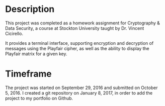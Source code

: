 # Description

This project was completed as a homework assignment for Cryptography & Data Security, a course at Stockton University taught by Dr. Vincent Cicirello.

It provides a terminal interface, supporting encryption and decryption of messages using the Playfair cipher, as well as the ability to display the Playfair matrix for a given key.

# Timeframe

The project was started on September 29, 2016 and submitted on October 5, 2016. I created a git repository on January 8, 2017, in order to add the project to my portfolio on Github.